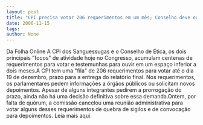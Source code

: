 ```yaml
---
layout: post
title: "CPI precisa votar 206 requerimentos em um mês; Conselho deve ouvir 300"
date: 2006-11-15
tags: 
author: None
---
```

Da Folha Online
A CPI dos Sanguessugas e o Conselho de Ética, os dois principais \"focos\" de atividade hoje no Congresso, acumulam centenas de requerimentos para votar e testemunhas para ouvir em um espaço inferior a dois meses.A CPI tem uma \"fila\"
 de 206 requerimentos para votar até o dia 19 de dezembro, prazo para a entrega do relatório final. Nos requerimentos, os parlamentares pedem informações a órgãos públicos ou solicitam novos depoimentos. Apesar de alguns integrantes pedirem a prorrogação do prazo, ainda não há uma decisão definitiva sobre essa demanda.Ontem, por falta de quórum, a comissão cancelou uma reunião administrativa para votar alguns desses requerimentos de quebra de sigilos e de convocação para depoimentos.
Leia mais aqui. 